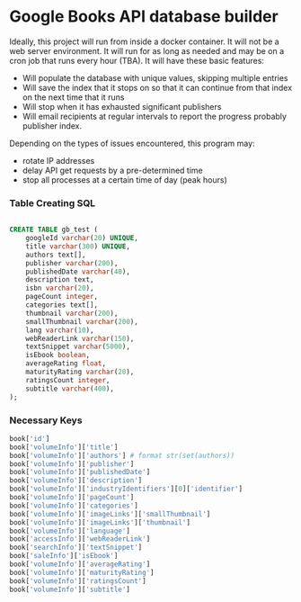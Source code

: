 # Google Books API database builder

Ideally, this project will run from inside a docker container.
It will not be a web server environment. It will run for as long as needed
and may be on a cron job that runs every hour (TBA).
It will have these basic features:

- Will populate the database with unique values, skipping multiple entries
- Will save the index that it stops on so that it can continue from that
  index on the next time that it runs
- Will stop when it has exhausted significant publishers
- Will email recipients at regular intervals to report the progress
  probably publisher index.

Depending on the types of issues encountered, this program may:
- rotate IP addresses
- delay API get requests by a pre-determined time
- stop all processes at a certain time of day (peak hours)


### Table Creating SQL

```sql

CREATE TABLE gb_test (
	googleId varchar(20) UNIQUE,
	title varchar(300) UNIQUE,
	authors text[],
	publisher varchar(200),
	publishedDate varchar(40),
	description text,
	isbn varchar(20),
	pageCount integer,
	categories text[],
	thumbnail varchar(200),
	smallThumbnail varchar(200),
	lang varchar(10),
	webReaderLink varchar(150),
	textSnippet varchar(5000),
	isEbook boolean,
	averageRating float,
	maturityRating varchar(20),
	ratingsCount integer,
	subtitle varchar(400),
);
```
### Necessary Keys
```python
book['id']
book['volumeInfo']['title']
book['volumeInfo']['authors'] # format str(set(authors))
book['volumeInfo']['publisher']
book['volumeInfo']['publishedDate']
book['volumeInfo']['description']
book['volumeInfo']['industryIdentifiers'][0]['identifier']
book['volumeInfo']['pageCount']
book['volumeInfo']['categories']
book['volumeInfo']['imageLinks']['smallThumbnail']
book['volumeInfo']['imageLinks']['thumbnail']
book['volumeInfo']['language']
book['accessInfo']['webReaderLink']
book['searchInfo']['textSnippet']
book['saleInfo']['isEbook']
book['volumeInfo']['averageRating']
book['volumeInfo']['maturityRating']
book['volumeInfo']['ratingsCount']
book['volumeInfo']['subtitle']
```
